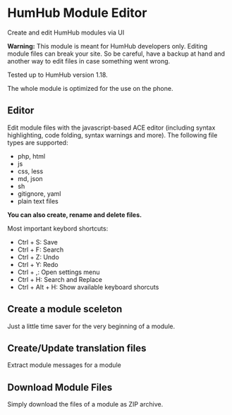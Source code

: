 # HumHub Module Editor
Create and edit HumHub modules via UI

**Warning:** This module is meant for HumHub developers only. Editing module files can break your site.
So be careful, have a backup at hand and another way to edit files in case something went wrong.

Tested up to HumHub version 1.18.

The whole module is optimized for the use on the phone.

## Editor
Edit module files with the javascript-based ACE editor (including syntax highlighting, code folding, syntax warnings and more).
The following file types are supported:

- php, html
- js
- css, less
- md, json
- sh
- gitignore, yaml
- plain text files

**You can also create, rename and delete files.**

Most important keybord shortcuts:
- Ctrl + S: Save
- Ctrl + F: Search
- Ctrl + Z: Undo
- Ctrl + Y: Redo
- Ctrl + ,: Open settings menu
- Ctrl + H: Search and Replace
- Ctrl + Alt + H: Show available keyboard shorcuts

## Create a module sceleton
Just a little time saver for the very beginning of a module.

## Create/Update translation files
Extract module messages for a module

## Download Module Files
Simply download the files of a module as ZIP archive.
